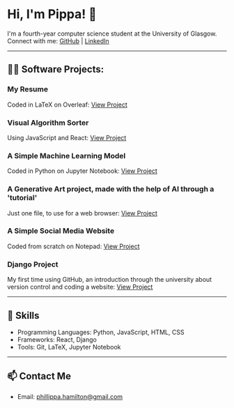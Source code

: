 # Hi, I'm Pippa! 👋

I'm a fourth-year computer science student at the University of Glasgow.  
Connect with me: [GitHub](https://github.com/phillippa1) | [LinkedIn](https://www.linkedin.com/in/phillippa-hamilton)


---

## 👨‍💻 Software Projects:

### My Resume
Coded in LaTeX on Overleaf: [View Project](https://github.com/phillippa1/resume)

### Visual Algorithm Sorter
Using JavaScript and React: [View Project](https://github.com/phillippa1/algorithmSort)

### A Simple Machine Learning Model
Coded in Python on Jupyter Notebook: [View Project](https://github.com/phillippa1/simple-ml-model)

### A Generative Art project, made with the help of AI through a 'tutorial'
Just one file, to use for a web browser: [View Project](https://github.com/phillippa1/GenerativeArtGallery)

### A Simple Social Media Website
Coded from scratch on Notepad: [View Project](https://github.com/phillippa1/PIppaBook)

### Django Project
My first time using GitHub, an introduction through the university about version control and coding a website: [View Project](https://github.com/phillippa1/tango_with_django_project)

---

## 🌟 Skills
- Programming Languages: Python, JavaScript, HTML, CSS
- Frameworks: React, Django
- Tools: Git, LaTeX, Jupyter Notebook

---

## 📫 Contact Me

- Email: [phillippa.hamilton@gmail.com](phillippa.hamilton@gmail.com)
